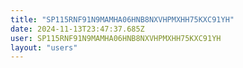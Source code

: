```yaml
---
title: "SP115RNF91N9MAMHA06HNB8NXVHPMXHH75KXC91YH"
date: 2024-11-13T23:47:37.685Z
user: SP115RNF91N9MAMHA06HNB8NXVHPMXHH75KXC91YH
layout: "users"
---
```

    